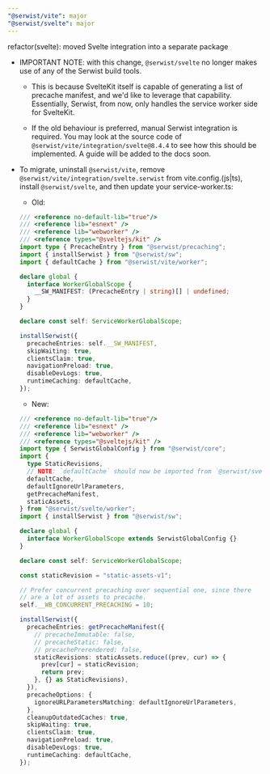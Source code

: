 ```yaml
---
"@serwist/vite": major
"@serwist/svelte": major
---
```


refactor(svelte): moved Svelte integration into a separate package

- IMPORTANT NOTE: with this change, `@serwist/svelte` no longer makes use of any of the Serwist build tools.

  - This is because SvelteKit itself is capable of generating a list of precache manifest, and we'd like to leverage
    that capability. Essentially, Serwist, from now, only handles the service worker side for SvelteKit.

  - If the old behaviour is preferred, manual Serwist integration is required. You may look at the source code of `@serwist/vite/integration/svelte@8.4.4`
    to see how this should be implemented. A guide will be added to the docs soon.

- To migrate, uninstall `@serwist/vite`, remove `@serwist/vite/integration/svelte.serwist` from vite.config.(js|ts), install `@serwist/svelte`, and then update your service-worker.ts:

  - Old:

  ```ts
  /// <reference no-default-lib="true"/>
  /// <reference lib="esnext" />
  /// <reference lib="webworker" />
  /// <reference types="@sveltejs/kit" />
  import type { PrecacheEntry } from "@serwist/precaching";
  import { installSerwist } from "@serwist/sw";
  import { defaultCache } from "@serwist/vite/worker";

  declare global {
    interface WorkerGlobalScope {
      __SW_MANIFEST: (PrecacheEntry | string)[] | undefined;
    }
  }

  declare const self: ServiceWorkerGlobalScope;

  installSerwist({
    precacheEntries: self.__SW_MANIFEST,
    skipWaiting: true,
    clientsClaim: true,
    navigationPreload: true,
    disableDevLogs: true,
    runtimeCaching: defaultCache,
  });
  ```

  - New:

  ```ts
  /// <reference no-default-lib="true"/>
  /// <reference lib="esnext" />
  /// <reference lib="webworker" />
  /// <reference types="@sveltejs/kit" />
  import type { SerwistGlobalConfig } from "@serwist/core";
  import {
    type StaticRevisions,
    // NOTE: `defaultCache` should now be imported from `@serwist/svelte/worker`.
    defaultCache,
    defaultIgnoreUrlParameters,
    getPrecacheManifest,
    staticAssets,
  } from "@serwist/svelte/worker";
  import { installSerwist } from "@serwist/sw";

  declare global {
    interface WorkerGlobalScope extends SerwistGlobalConfig {}
  }

  declare const self: ServiceWorkerGlobalScope;

  const staticRevision = "static-assets-v1";

  // Prefer concurrent precaching over sequential one, since there
  // are a lot of assets to precache.
  self.__WB_CONCURRENT_PRECACHING = 10;

  installSerwist({
    precacheEntries: getPrecacheManifest({
      // precacheImmutable: false,
      // precacheStatic: false,
      // precachePrerendered: false,
      staticRevisions: staticAssets.reduce((prev, cur) => {
        prev[cur] = staticRevision;
        return prev;
      }, {} as StaticRevisions),
    }),
    precacheOptions: {
      ignoreURLParametersMatching: defaultIgnoreUrlParameters,
    },
    cleanupOutdatedCaches: true,
    skipWaiting: true,
    clientsClaim: true,
    navigationPreload: true,
    disableDevLogs: true,
    runtimeCaching: defaultCache,
  });
  ```
